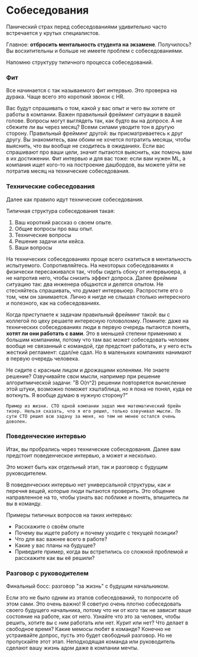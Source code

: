 # Собеседования

Панический страх перед собеседованиями удивительно часто встречается у крутых специалистов.

Главное: **отбросить ментальность студента на экзамене**. Получилось? Вы восхитительны и больше не имеете проблем с собеседованиями.

Напомню структуру типичного процесса собеседований.

### Фит

Все начинается с так называемого фит интервью. Это проверка на дурака. Чаще всего это короткий звонок с HR.

Вас будут спрашивать о том, какой у вас опыт и чего вы хотите от работы в компании. Важен правильный фрейминг ситуации в вашей голове. Вопросы могут выглядеть так, как будто вы на допросе. А не сбежите ли вы через месяц? Всеми силами уводите тон в другую сторону. Правильный фрейминг другой: вы присматриваетесь к друг другу. Вы знакомитесь, вам обоим не хочется потратить месяцы, чтобы выяснить, что вы вообще не сходитесь в ожиданиях. Если вас спрашивают про ваши цели, значит пытаются выяснить, как помочь вам в их достижении. Фит интервью и для вас тоже: если вам нужен ML, а компания ищет кого-то на построение дашбордов, вы можете уйти не потратив месяц на технические собеседования.

### Технические собеседования

Далее как правило идут технические собеседования. 

Типичная структура собеседования такая:
1. Ваш короткий рассказ о своем опыте.
2. Общие вопросы про ваш опыт.
3. Технические вопросы
4. Решение задачи или кейса.
5. Ваши вопросы

На технических собеседованиях проще всего скатиться в ментальность испытуемого. Сопротивляйтесь. На некоторых собеседованиях я физически пересаживался так, чтобы сидеть сбоку от интервьюера, а не напротив него, чтобы снизить эффект допроса. Далее фреймим ситуацию так: два инженера общаются и делятся опытом. Не стесняйтесь спрашивать, что думает интервьюер. Распростите его о том, чем он занимается. Лично я нигде не слышал столько интересного и полезного, как на собеседованиях.

Когда приступаете к задачам правильный фрейминг такой: вы с коллегой по цеху решаете интересную головоломку. Помните: даже на технических собеседованиях люди в первую очередь пытаются понять, **хотят ли они работать с вами**. Это в меньшей степени применимо к большим компаниям, потому что там вас может собеседовать человек вообще не связанный с командой, где предстоит работать, и у него есть жесткий регламент: сдал/не сдал. Но в маленьких компаниях нанимают в первую очередь человека. 

Не сидите с красным лицом и дрожащими коленями. Не знаете решение? Озвучивайте свои мысли, например при решение алгоритмической задачи: "В O(n^2) решении
повторяется вычисление этой штуки, возможно поможет хэштаблица, но я пока не понял, куда ее воткнуть. Я вообще думаю в нужную сторону?" 

```{note}
Пример из жизни. CTO одной компании задал мне математический брейн тизер. Нельзя сказать, что я его решил, только озвучивал мысли. По сути CTO решил всю задачу за меня, но тем не менее остался очень доволен.
```

### Поведенческие интервью

Итак, вы пробрались через технические собеседования. Далее вам предстоит поведенческое интервью, а может и несколько.

Это может быть как отдельный этап, так и разговор с будущим руководителем.

В поведенческих интервью нет универсальной структуры, как и перечня вещей, которые люди пытаются проверить. Это общение направленное на то, чтобы узнать вас поближе и понять, впишитесь ли вы в команду.

Примеры типичных вопросов на таких интервью:
* Расскажите о своём опыте
* Почему вы ищете работу и почему уходите с текущей позиции?
* Что для вас важнее всего в работе?
* Какие у вас планы на будущее?
* Приведите пример, когда вы встретились со сложной проблемой и расскажите как вы её решили?

### Разговор с руководителем

Финальный босс: разговор "за жизнь" с будущим начальником. 

Если это не было одним из этапов собеседований, то  попросите об этом сами. Это очень важно! Я советую очень плотно собеседовать своего будущего начальника, потому что ни от кого так не зависит ваше состояние на работе, как от него. Узнайте что это за человек, чтобы решить, хотите вы с ним работать или нет. Курит или нет? Что делает в свободное время? Какие мемосы любят в команде? Конечно не устраивайте допрос, пусть это будет свободный разговор. Но не пропускайте этот этап. Неподходящая команда или руководитель сделают вашу жизнь адом даже в компании мечты.
